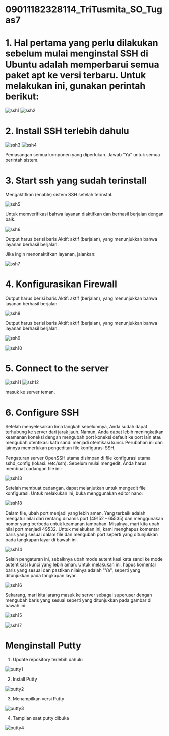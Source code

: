 # 09011182328114_TriTusmita_SO_Tugas7

# 1. Hal pertama yang perlu dilakukan sebelum mulai menginstal SSH di Ubuntu adalah memperbarui semua paket apt ke versi terbaru. Untuk melakukan ini, gunakan perintah berikut:
![ssh1](https://github.com/user-attachments/assets/62d9e412-73c9-424a-9dbc-b10f6002f5ba)
![ssh2](https://github.com/user-attachments/assets/812080f8-7e78-472c-a748-b5bbdf9d6070)

# 2. Install SSH terlebih dahulu
![ssh3](https://github.com/user-attachments/assets/3d457e69-ea8a-4615-bb49-687e136e758c)
![ssh4](https://github.com/user-attachments/assets/e179a3b3-66f5-43c1-8a90-8a35a2dd810e)

Pemasangan semua komponen yang diperlukan. Jawab "Ya" untuk semua perintah sistem. 

# 3. Start ssh yang sudah terinstall

Mengaktifkan (enable) sistem SSH setelah terinstal.

![ssh5](https://github.com/user-attachments/assets/62affb86-4392-4ef3-97fa-050ce9ba7bb8)

Untuk memverifikasi bahwa layanan diaktifkan dan berhasil berjalan dengan baik.

![ssh6](https://github.com/user-attachments/assets/c2b048f3-4e28-4b16-a911-f89986c5d210)

Output harus berisi baris Aktif: aktif (berjalan), yang menunjukkan bahwa layanan berhasil berjalan.

Jika ingin menonaktifkan layanan, jalankan: 

![ssh7](https://github.com/user-attachments/assets/1ac64e72-62c8-4a2c-aaaf-740bd1747489)

# 4. Konfigurasikan Firewall

Output harus berisi baris Aktif: aktif (berjalan), yang menunjukkan bahwa layanan berhasil berjalan.

![ssh8](https://github.com/user-attachments/assets/0c6cf986-9dd9-4161-94fb-f9d787bae87d)

Output harus berisi baris Aktif: aktif (berjalan), yang menunjukkan bahwa layanan berhasil berjalan.

![ssh9](https://github.com/user-attachments/assets/16c37ba2-2f66-402f-9153-fcdee522cdb8)

![ssh10](https://github.com/user-attachments/assets/d6735022-b416-403a-94b0-df2e70037727)

# 5. Connect to the server 

![ssh11](https://github.com/user-attachments/assets/2f3a9f0c-6b76-4bf4-9267-7fa56a8168c8)
![ssh12](https://github.com/user-attachments/assets/ecae5bed-ab7a-4f02-82a7-8ac7820c50c4)

masuk ke server teman.

# 6. Configure SSH

Setelah menyelesaikan lima langkah sebelumnya, Anda sudah dapat terhubung ke server dari jarak jauh. Namun, Anda dapat lebih meningkatkan keamanan koneksi dengan mengubah port koneksi default ke port lain atau mengubah otentikasi kata sandi menjadi otentikasi kunci. Perubahan ini dan lainnya memerlukan pengeditan file konfigurasi SSH.

Pengaturan server OpenSSH utama disimpan di file konfigurasi utama sshd_config (lokasi: /etc/ssh). Sebelum mulai mengedit, Anda harus membuat cadangan file ini: 

![ssh13](https://github.com/user-attachments/assets/6fb562bd-52b5-4ac7-9fdc-f141df5a0751)

Setelah membuat cadangan, dapat melanjutkan untuk mengedit file konfigurasi. Untuk melakukan ini, buka menggunakan editor nano:

![ssh18](https://github.com/user-attachments/assets/466eb9af-fa43-48b9-bace-ac0c8d9f3236)

Dalam file, ubah port menjadi yang lebih aman. Yang terbaik adalah mengatur nilai dari rentang dinamis port (49152 - 65535) dan menggunakan nomor yang berbeda untuk keamanan tambahan. Misalnya, mari kita ubah nilai port menjadi 49532. Untuk melakukan ini, kami menghapus komentar baris yang sesuai dalam file dan mengubah port seperti yang ditunjukkan pada tangkapan layar di bawah ini.

![ssh14](https://github.com/user-attachments/assets/49eafa70-5f71-45a3-ba72-5b1122201d0b)

Selain pengaturan ini, sebaiknya ubah mode autentikasi kata sandi ke mode autentikasi kunci yang lebih aman. Untuk melakukan ini, hapus komentar baris yang sesuai dan pastikan nilainya adalah "Ya", seperti yang ditunjukkan pada tangkapan layar.

![ssh16](https://github.com/user-attachments/assets/bfa8fa78-006e-4a88-83ea-829c259733a7)

Sekarang, mari kita larang masuk ke server sebagai superuser dengan mengubah baris yang sesuai seperti yang ditunjukkan pada gambar di bawah ini.

![ssh15](https://github.com/user-attachments/assets/7e1e2b81-7405-4a40-ac78-eb78609e24e0)

![ssh17](https://github.com/user-attachments/assets/4c99e2c6-c822-451c-aa1b-582344d1eb66)


# Menginstall Putty

1. Update repository terlebih dahulu
   
![putty1](https://github.com/user-attachments/assets/cf7dd349-7f8d-4218-9857-ae760a21a39b)

2. Install Putty
   
![putty2](https://github.com/user-attachments/assets/d7444d7f-0769-4c3e-bb2d-22bebaf32e2d)

3. Menampilkan versi Putty
   
![putty3](https://github.com/user-attachments/assets/0ce08a05-62b9-4c72-8c3f-4c702cab1b28)

4. Tampilan saat putty dibuka
   
![putty4](https://github.com/user-attachments/assets/75214608-0b88-4689-b486-28a5a6120364)
